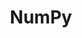 ---
title: "NumPy"

categories: ['']

tags: ['NumPy']

arabic: ['مكتبة رياضية مفتوحة المصدر توفر عمليات مصفوفة فعالة في بايثون']

publishers: ['معجم مصطلحات التعلم الآلي والتعلم العميق وعلم البيانات']

types: "word"

slug: ""
---
